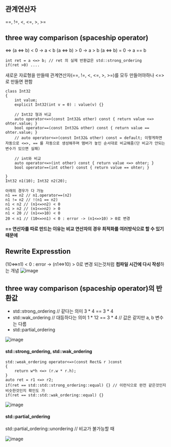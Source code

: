 ## 관계연산자
==, !=, <, <=, >, >=

## three way comparison (spaceship operator)
<=>
(a <=> b) < 0  -> a < b
(a <=> b) > 0  -> a > b
(a <=> b) = 0  -> a == b

```
int ret = a <=> b; // ret 의 실제 반환값은 std::strong_ordering
if(ret >0) ....
```

새로운 자료형을 만들때 관계연산자(==, !=, <, <=, >, >=)를 모두 만들어야하나 <=>로 만들면 편함
```
class Int32
{
    int value;
    explicit Int32(int v = 0) : value(v) {}

    // Int32 형과 비교
    auto operator<=>(const Int32& other) const { return value <=> ohter.value; }
    bool operator==(const Int32& other) const { return value == ohter.value; }
    // auto operator<=>(const Int32& other) const = default; 이렇게하면 자동으로 <=>, == 를 자동으로 생성해주며 맴버가 놓인 순서대로 비교해줌(단 비교가 안되는 변수가 있으면 실패)

    // int와 비교
    auto operator<=>(int other) const { return value <=> ohter; }
    bool operator==(int other) const { return value == ohter; }

}
Int32 n1(10); Int32 n2(20);

아래의 경우가 다 가능
n1 == n2 // n1.operator==(n2)
n1 != n2 // !(n1 == n2)
n1 < n2 // (n1<=>n2) < 0
n1 > n2 // (n1<=>n2) > 0
n1 < 20 // (n1<=>10) < 0
20 < n1 // (10<=>n1) < 0 : error -> (n1<=>10) > 0로 변경
```
**== 연산자를 따로 만드는 이유는 비교 연산자의 경우 최적화를 여러방식으로 할 수 있기 때문에**

## Rewrite Expresstion
(10<=>n1) < 0 : error -> (n1<=>10) > 0로 변경 되는것처럼 **컴파일 시간에 다시 작성**하는 개념
![image](https://github.com/m-mang2/learn/assets/135841268/1af11788-43b1-431a-a5ba-fb6df7fac504)

## three way comparison (spaceship operator)의 반환값
* std::strong_ordering // 같다는 의미 3 * 4 == 3 * 4
* std::wak_ordering // 대등하다는 의미 1 * 12 == 3 * 4 // 값은 같지만 a, b 변수는 다름
* std::partial_ordering
 
![image](https://github.com/m-mang2/learn/assets/135841268/360c4adf-ff4a-4fda-ac88-aa8f4ea54fb2)

#### std::strong_ordering, std::wak_ordering
```
std::weak_ordering operator<=>(const Rect& r )const
{
    return w*h <=> (r.w * r.h); 
}
auto ret = r1 <=> r2;
if(ret == std::std::strong_ordering::equal) {} // 이런식으로 완전 같은것인지 비슷한것인지 확인도 가
if(ret == std::std::wak_ordering::equal) {}
```

![image](https://github.com/m-mang2/learn/assets/135841268/5b8c3cbf-b5c0-46dc-b63b-5a8ce93a3f52)

#### std::partial_ordering
std::partial_ordering::unordering // 비교가 불가능할 때

![image](https://github.com/m-mang2/learn/assets/135841268/95f01fb6-8c6b-4f6f-8eb2-35afdca6eb4e)
